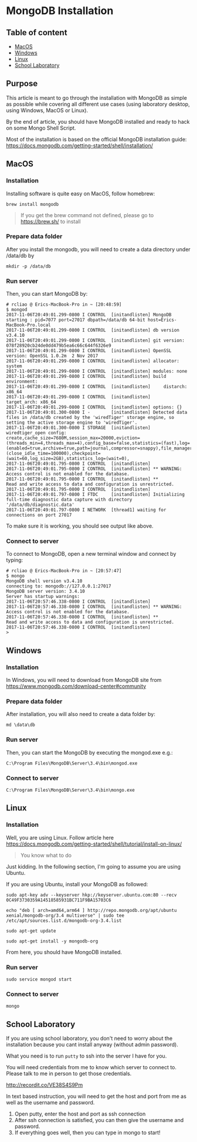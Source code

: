 # MongoDB Installation

## Table of content

* [MacOS](#macos)
* [Windows](#windows)
* [Linux](#linux)
* [School Laboratory](#school-laboratory)

## Purpose

This article is meant to go through the installation with MongoDB as simple as possible
while covering all different use cases (using laboratory desktop, using Windows, MacOS or Linux).

By the end of article, you should have MongoDB installed and ready to hack on some Mongo Shell Script.

Most of the installation is based on the official MongoDB installation guide:
https://docs.mongodb.com/getting-started/shell/installation/

## MacOS

### Installation

Installing software is quite easy on MacOS, follow homebrew:

```
brew install mongodb
```

> If you get the brew command not defined, please go to https://brew.sh/ to install

### Prepare data folder

After you install the mongodb, you will need to create a data directory under /data/db by

```
mkdir -p /data/db
```

### Run server

Then, you can start MongoDB by:

```
# rcliao @ Erics-MacBook-Pro in ~ [20:48:59]
$ mongod
2017-11-06T20:49:01.299-0800 I CONTROL  [initandlisten] MongoDB starting : pid=7077 port=27017 dbpath=/data/db 64-bit host=Erics-MacBook-Pro.local
2017-11-06T20:49:01.299-0800 I CONTROL  [initandlisten] db version v3.4.10
2017-11-06T20:49:01.299-0800 I CONTROL  [initandlisten] git version: 078f28920cb24de0dd479b5ea6c66c644f6326e9
2017-11-06T20:49:01.299-0800 I CONTROL  [initandlisten] OpenSSL version: OpenSSL 1.0.2m  2 Nov 2017
2017-11-06T20:49:01.299-0800 I CONTROL  [initandlisten] allocator: system
2017-11-06T20:49:01.299-0800 I CONTROL  [initandlisten] modules: none
2017-11-06T20:49:01.299-0800 I CONTROL  [initandlisten] build environment:
2017-11-06T20:49:01.299-0800 I CONTROL  [initandlisten]     distarch: x86_64
2017-11-06T20:49:01.299-0800 I CONTROL  [initandlisten]     target_arch: x86_64
2017-11-06T20:49:01.299-0800 I CONTROL  [initandlisten] options: {}
2017-11-06T20:49:01.300-0800 I -        [initandlisten] Detected data files in /data/db created by the 'wiredTiger' storage engine, so setting the active storage engine to 'wiredTiger'.
2017-11-06T20:49:01.300-0800 I STORAGE  [initandlisten] wiredtiger_open config: create,cache_size=7680M,session_max=20000,eviction=(threads_min=4,threads_max=4),config_base=false,statistics=(fast),log=(enabled=true,archive=true,path=journal,compressor=snappy),file_manager=(close_idle_time=100000),checkpoint=(wait=60,log_size=2GB),statistics_log=(wait=0),
2017-11-06T20:49:01.795-0800 I CONTROL  [initandlisten]
2017-11-06T20:49:01.795-0800 I CONTROL  [initandlisten] ** WARNING: Access control is not enabled for the database.
2017-11-06T20:49:01.795-0800 I CONTROL  [initandlisten] **          Read and write access to data and configuration is unrestricted.
2017-11-06T20:49:01.795-0800 I CONTROL  [initandlisten]
2017-11-06T20:49:01.797-0800 I FTDC     [initandlisten] Initializing full-time diagnostic data capture with directory '/data/db/diagnostic.data'
2017-11-06T20:49:01.797-0800 I NETWORK  [thread1] waiting for connections on port 27017
```

To make sure it is working, you should see output like above.

### Connect to server

To connect to MongoDB, open a new terminal window and connect by typing:

```
# rcliao @ Erics-MacBook-Pro in ~ [20:57:47]
$ mongo
MongoDB shell version v3.4.10
connecting to: mongodb://127.0.0.1:27017
MongoDB server version: 3.4.10
Server has startup warnings:
2017-11-06T20:57:46.338-0800 I CONTROL  [initandlisten]
2017-11-06T20:57:46.338-0800 I CONTROL  [initandlisten] ** WARNING: Access control is not enabled for the database.
2017-11-06T20:57:46.338-0800 I CONTROL  [initandlisten] **          Read and write access to data and configuration is unrestricted.
2017-11-06T20:57:46.338-0800 I CONTROL  [initandlisten]
>
```

## Windows

### Installation

In Windows, you will need to download from MongoDB site from https://www.mongodb.com/download-center#community

### Prepare data folder

After installation, you will also need to create a data folder by:

```
md \data\db
```

### Run server

Then, you can start the MongoDB by executing the mongod.exe e.g.:

```
C:\Program Files\MongoDB\Server\3.4\bin\mongod.exe
```

### Connect to server

```
C:\Program Files\MongoDB\Server\3.4\bin\mongo.exe
```

## Linux

### Installation

Well, you are using Linux. Follow article here https://docs.mongodb.com/getting-started/shell/tutorial/install-on-linux/

> You know what to do

Just kidding. In the following section, I'm going to assume you are using Ubuntu.

If you are using Ubuntu, install your MongoDB as followed:

```
sudo apt-key adv --keyserver hkp://keyserver.ubuntu.com:80 --recv 0C49F3730359A14518585931BC711F9BA15703C6

echo "deb [ arch=amd64,arm64 ] http://repo.mongodb.org/apt/ubuntu xenial/mongodb-org/3.4 multiverse" | sudo tee /etc/apt/sources.list.d/mongodb-org-3.4.list

sudo apt-get update

sudo apt-get install -y mongodb-org
```

From here, you should have MongoDB installed.

### Run server

```
sudo service mongod start
```

### Connect to server

```
mongo
```

## School Laboratory

If you are using school laboratory, you don't need to worry about the installation
because you cant install anyway (without admin password).

What you need is to run `putty` to ssh into the server I have for you.

You will need credentials from me to know which server to connect to. Please talk to 
me in person to get those credentials.

http://recordit.co/VE38S4S9Pm

In text based instruction, you will need to get the host and port from me
as well as the username and password.

1. Open putty, enter the host and port as ssh connection
2. After ssh connection is satisfied, you can then give the username and password.
3. If everything goes well, then you can type in mongo to start!
